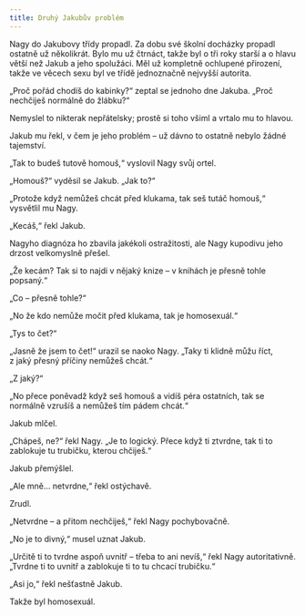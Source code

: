 ```yaml
---
title: Druhý Jakubův problém
---
```


Nagy do Jakubovy třídy propadl. Za dobu své školní docházky propadl ostatně už několikrát. Bylo mu už čtrnáct, takže byl o tři roky starší a o hlavu větší než Jakub a jeho spolužáci. Měl už kompletně ochlupené přirození, takže ve věcech sexu byl ve třídě jednoznačně nejvyšší autorita.

  

„Proč pořád chodíš do kabinky?“ zeptal se jednoho dne Jakuba. „Proč nechčiješ normálně do žlábku?“

Nemyslel to nikterak nepřátelsky; prostě si toho všiml a vrtalo mu to hlavou.

Jakub mu řekl, v čem je jeho problém – už dávno to ostatně nebylo žádné tajemství.

„Tak to budeš tutově homouš,“ vyslovil Nagy svůj ortel.

„Homouš?“ vyděsil se Jakub. „Jak to?“

„Protože když nemůžeš chcát před klukama, tak seš tutáč homouš,“ vysvětlil mu Nagy.

„Kecáš,“ řekl Jakub.

Nagyho diagnóza ho zbavila jakékoli ostražitosti, ale Nagy kupodivu jeho drzost velkomyslně přešel.

„Že kecám? Tak si to najdi v nějaký knize – v knihách je přesně tohle popsaný.“

„Co – přesně tohle?“

„No že kdo nemůže močit před klukama, tak je homosexuál.“

„Tys to čet?“

„Jasně že jsem to čet!“ urazil se naoko Nagy. „Taky ti klidně můžu říct, z jaký přesný příčiny nemůžeš chcát.“

„Z jaký?“

„No přece poněvadž když seš homouš a vidíš péra ostatních, tak se normálně vzrušíš a nemůžeš tím pádem chcát.“

Jakub mlčel.

„Chápeš, ne?“ řekl Nagy. „Je to logický. Přece když ti ztvrdne, tak ti to zablokuje tu trubičku, kterou chčiješ.“

Jakub přemýšlel.

„Ale mně… netvrdne,“ řekl ostýchavě.

Zrudl.

„Netvrdne – a přitom nechčiješ,“ řekl Nagy pochybovačně.

„No je to divný,“ musel uznat Jakub.

„Určitě ti to tvrdne aspoň uvnitř – třeba to ani nevíš,“ řekl Nagy autoritativně. „Tvrdne ti to uvnitř a zablokuje ti to tu chcací trubičku.“

„Asi jo,“ řekl nešťastně Jakub.

Takže byl homosexuál.
